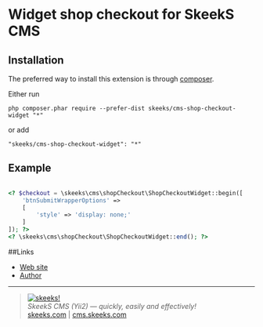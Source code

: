 Widget shop checkout for SkeekS CMS
===================================

Installation
------------

The preferred way to install this extension is through [composer](http://getcomposer.org/download/).

Either run

```
php composer.phar require --prefer-dist skeeks/cms-shop-checkout-widget "*"
```

or add

```
"skeeks/cms-shop-checkout-widget": "*"
```

Example
----------

```php

<? $checkout = \skeeks\cms\shopCheckout\ShopCheckoutWidget::begin([
    'btnSubmitWrapperOptions' =>
    [
        'style' => 'display: none;'
    ]
]); ?>
<? \skeeks\cms\shopCheckout\ShopCheckoutWidget::end(); ?>

```


##Links
* [Web site](http://cms.skeeks.com)
* [Author](http://skeeks.com)

___

> [![skeeks!](https://gravatar.com/userimage/74431132/13d04d83218593564422770b616e5622.jpg)](http://skeeks.com)  
<i>SkeekS CMS (Yii2) — quickly, easily and effectively!</i>  
[skeeks.com](http://skeeks.com) | [cms.skeeks.com](http://cms.skeeks.com)


